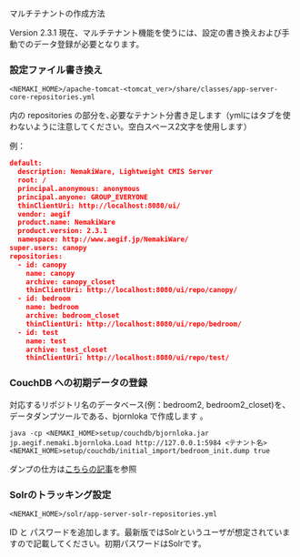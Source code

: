 マルチテナントの作成方法

Version 2.3.1 現在、マルチテナント機能を使うには、設定の書き換えおよび手動でのデータ登録が必要となります。

### 設定ファイル書き換え

`<NEMAKI_HOME>/apache-tomcat-<tomcat_ver>/share/classes/app-server-core-repositories.yml `

内の repositories の部分を､必要なテナント分書き足します（ymlにはタブを使わないように注意してください。空白スペース2文字を使用します）

例：
```json
default:
  description: NemakiWare, Lightweight CMIS Server
  root: /
  principal.anonymous: anonymous
  principal.anyone: GROUP_EVERYONE
  thinClientUri: http://localhost:8080/ui/
  vendor: aegif
  product.name: NemakiWare
  product.version: 2.3.1
  namespace: http://www.aegif.jp/NemakiWare/
super.users: canopy
repositories:
  - id: canopy
    name: canopy
    archive: canopy_closet
    thinClientUri: http://localhost:8080/ui/repo/canopy/
  - id: bedroom
    name: bedroom
    archive: bedroom_closet
    thinClientUri: http://localhost:8080/ui/repo/bedroom/
  - id: test
    name: test
    archive: test_closet
    thinClientUri: http://localhost:8080/ui/repo/test/
```

### CouchDB への初期データの登録
対応するリポジトリ名のデータベース(例：bedroom2, bedroom2_closet)を、データダンプツールである、bjornloka で作成します
。

`java -cp <NEMAKI_HOME>setup/couchdb/bjornloka.jar jp.aegif.nemaki.bjornloka.Load http://127.0.0.1:5984 <テナント名> <NEMAKI_HOME>setup/couchdb/initial_import/bedroom_init.dump true`

ダンプの仕方は[こちらの記事](https://github.com/aegif/NemakiWare/wiki/Dump-or--load-with-CouchDB)を参照

### Solrのトラッキング設定

`<NEMAKI_HOME>/solr/app-server-solr-repositories.yml`

ID と パスワードを追加します。最新版ではSolrというユーザが想定されていますので記載してください。初期パスワードはSolrです。